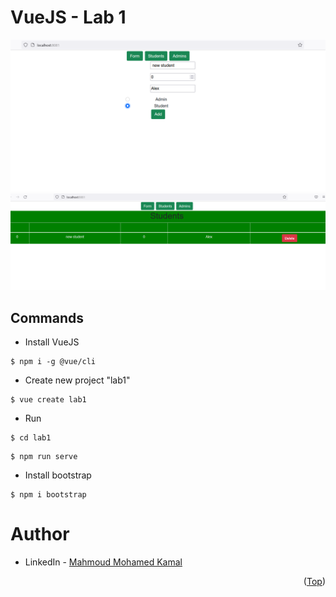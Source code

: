 # VueJS - Lab 1

<img src="./vue1.png">
<img src="./vue2.png">


## Commands
- Install VueJS
```
$ npm i -g @vue/cli
```

- Create new project "lab1"
```
$ vue create lab1
```

- Run 
```
$ cd lab1
```
```
$ npm run serve
``` 

- Install bootstrap 
```
$ npm i bootstrap
```

# Author
* LinkedIn - [Mahmoud Mohamed Kamal](https://www.linkedin.com/in/mahmoudfierro98)

<p align="right">(<a href="#top">Top</a>)</p>
